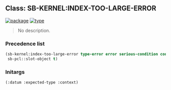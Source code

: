 ## Class: SB-KERNEL:INDEX-TOO-LARGE-ERROR
[![package](https://img.shields.io/badge/Package-SB--KERNEL-5f9ea0.svg?style=social&colorA=999999)](../) [![type](https://img.shields.io/badge/Type-Class-5f9ea0.svg?style=social&colorA=999999)](../#class) 

> No description.

### Precedence list
```cl
(sb-kernel:index-too-large-error type-error error serious-condition condition
 sb-pcl::slot-object t)
```
### Initargs
```cl
(:datum :expected-type :context)
```
